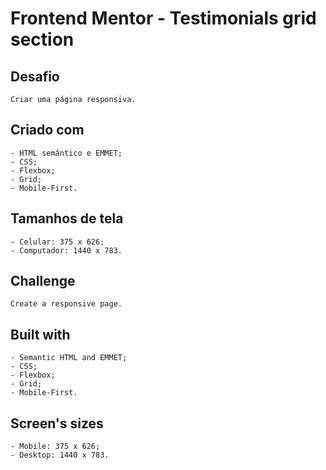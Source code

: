 # Frontend Mentor - Testimonials grid section

## Desafio

    Criar uma página responsiva.

## Criado com

    - HTML semântico e EMMET;
    - CSS;
    - Flexbox;
    - Grid;
    - Mobile-First.

## Tamanhos de tela

    - Celular: 375 x 626;
    - Computador: 1440 x 783.

<!-- english -->

## Challenge

    Create a responsive page.

## Built with

    - Semantic HTML and EMMET;
    - CSS;
    - Flexbox;
    - Grid;
    - Mobile-First.

## Screen's sizes

    - Mobile: 375 x 626;
    - Desktop: 1440 x 783.